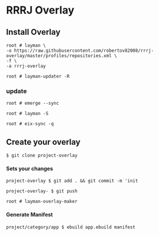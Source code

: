 # RRRJ Overlay

## Install Overlay

```
root # layman \
-o https://raw.githubusercontent.com/robertov82008/rrrj-overlay/master/profiles/repositories.xml \
-f \
-a rrrj-overlay
```

`root # layman-updater -R`


### update

`root # emerge --sync`

`root # layman -S`

`root # eix-sync -q`


## Create your overlay

`$ git clone project-overlay`

#### Sets your changes

`project-overlay $ git add . && git commit -m 'init`

`project-overlay- $ git push`

`root # layman-overlay-maker`

#### Generate Manifest

`project/category/app $ ebuild app.ebuild manifest`
